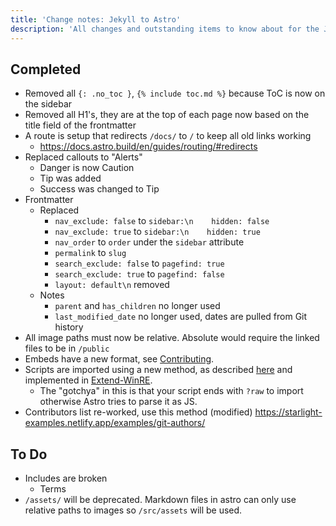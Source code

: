 ```yaml
---
title: 'Change notes: Jekyll to Astro'
description: 'All changes and outstanding items to know about for the Jekyll to Astro migration'
---
```


## Completed
- Removed all `{: .no_toc }`, `{% include toc.md %}` because ToC is now on the sidebar
- Removed all H1's, they are at the top of each page now based on the title field of the frontmatter
- A route is setup that redirects `/docs/` to `/` to keep all old links working
    - https://docs.astro.build/en/guides/routing/#redirects
- Replaced callouts to "Alerts"
    - Danger is now Caution
    - Tip was added
    - Success was changed to Tip
- Frontmatter
    - Replaced
        - `nav_exclude: false` to `sidebar:\n    hidden: false`
        - `nav_exclude: true` to `sidebar:\n    hidden: true`
        - `nav_order` to `order` under the `sidebar` attribute
        - `permalink` to `slug`
        - `search_exclude: false` to `pagefind: true`
        - `search_exclude: true` to `pagefind: false`
        - `layout: default\n` removed
    - Notes
        - `parent` and `has_children` no longer used
        - `last_modified_date` no longer used, dates are pulled from Git history
- All image paths must now be relative. Absolute would require the linked files to be in `/public`
- Embeds have a new format, see [Contributing](/docs/meta/contributing#includes).
- Scripts are imported using a new method, as described [here](https://starlight-examples.netlify.app/examples/imported-code/) and implemented in [Extend-WinRE](/docs/factoids/extend-winre.mdx).
    - The "gotchya" in this is that your script ends with `?raw` to import otherwise Astro tries to parse it as JS.
- Contributors list re-worked, use this method (modified) https://starlight-examples.netlify.app/examples/git-authors/

## To Do
- Includes are broken
    - Terms
- `/assets/` will be deprecated. Markdown files in astro can only use relative paths to images so `/src/assets` will be used.